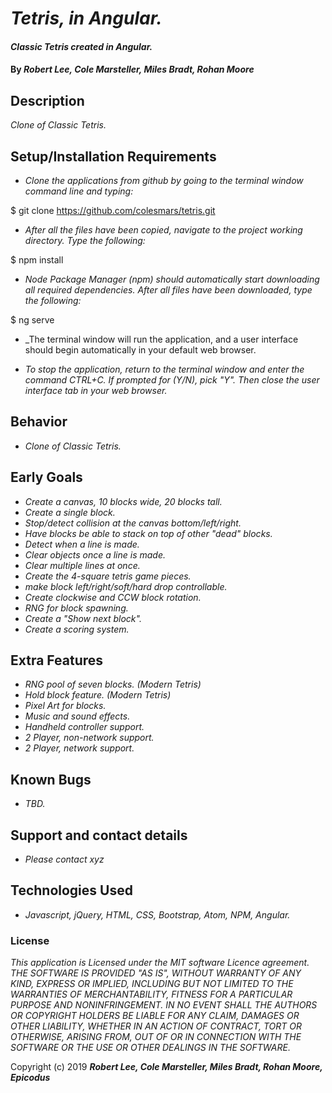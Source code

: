 # _Tetris, in Angular._

#### _Classic Tetris created in Angular._

#### By _**Robert Lee, Cole Marsteller, Miles Bradt, Rohan Moore**_

## Description

_Clone of Classic Tetris._

## Setup/Installation Requirements

* _Clone the applications from github by going to the terminal window command line and typing:_

$ git clone https://github.com/colesmars/tetris.git

* _After all the files have been copied, navigate to the project working directory.  Type the following:_

$ npm install

* _Node Package Manager (npm) should automatically start downloading all required dependencies.  After all files have been downloaded, type the following:_

$ ng serve

* _The terminal window will run the application, and a user interface should begin automatically in your default web browser.

* _To stop the application, return to the terminal window and enter the command CTRL+C.  If prompted for (Y/N), pick "Y".  Then close the user interface tab in your web browser._

## Behavior

* _Clone of Classic Tetris._

## Early Goals
* _Create a canvas, 10 blocks wide, 20 blocks tall._
* _Create a single block._
* _Stop/detect collision at the canvas bottom/left/right._
* _Have blocks be able to stack on top of other "dead" blocks._
* _Detect when a line is made._
* _Clear objects once a line is made._
* _Clear multiple lines at once._
* _Create the 4-square tetris game pieces._
* _make block left/right/soft/hard drop controllable._
* _Create clockwise and CCW block rotation._
* _RNG for block spawning._
* _Create a "Show next block"._
* _Create a scoring system._

## Extra Features

* _RNG pool of seven blocks.  (Modern Tetris)_
* _Hold block feature.  (Modern Tetris)_
* _Pixel Art for blocks._
* _Music and sound effects._
* _Handheld controller support._
* _2 Player, non-network support._
* _2 Player, network support._

## Known Bugs

* _TBD._

## Support and contact details

* _Please contact xyz_

## Technologies Used

* _Javascript, jQuery, HTML, CSS, Bootstrap, Atom, NPM, Angular._

### License

*This application is Licensed under the MIT software Licence agreement. THE SOFTWARE IS PROVIDED "AS IS", WITHOUT WARRANTY OF ANY KIND, EXPRESS OR IMPLIED, INCLUDING BUT NOT LIMITED TO THE WARRANTIES OF MERCHANTABILITY, FITNESS FOR A PARTICULAR PURPOSE AND NONINFRINGEMENT. IN NO EVENT SHALL THE AUTHORS OR COPYRIGHT HOLDERS BE LIABLE FOR ANY CLAIM, DAMAGES OR OTHER LIABILITY, WHETHER IN AN ACTION OF CONTRACT, TORT OR OTHERWISE, ARISING FROM, OUT OF OR IN CONNECTION WITH THE SOFTWARE OR THE USE OR OTHER DEALINGS IN THE SOFTWARE.*

Copyright (c) 2019 **_Robert Lee, Cole Marsteller, Miles Bradt, Rohan Moore, Epicodus_**
